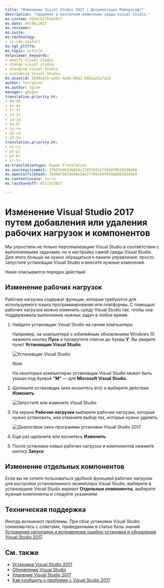 ```yaml
---
title: "Изменение Visual Studio 2017 | Документация Майкрософт"
description: "Сведения о поэтапном изменении среды Visual Studio."
ms.custom: H1Hack27Feb2017
ms.date: 04/06/2017
ms.reviewer: 
ms.suite: 
ms.technology:
- vs-ide-install
ms.tgt_pltfrm: 
ms.topic: article
helpviewer_keywords:
- modify Visual Studio
- change visual studio
- changing Visual Studio
- customize Visual Studio
ms.assetid: 3399ea7b-a291-4a9e-80a1-b861a21afa1d
author: TerryGLee
ms.author: tglee
manager: ghogen
translation.priority.ht:
- de-de
- es-es
- fr-fr
- it-it
- ja-jp
- ko-kr
- ru-ru
- zh-cn
- zh-tw
translation.priority.mt:
- cs-cz
- pl-pl
- pt-br
- tr-tr
ms.translationtype: Human Translation
ms.sourcegitcommit: 47057e9611b824c17077b9127f8d2f8b192d6eb8
ms.openlocfilehash: f8d907587deb8e14e777d9c69f07da6d819143e5
ms.contentlocale: ru-ru
ms.lasthandoff: 05/13/2017

---
```

# <a name="modify-visual-studio-2017-by-adding-or-removing-workloads-and-components"></a>Изменение Visual Studio 2017 путем добавления или удаления рабочих нагрузок и компонентов
Мы упростили не только персонализацию Visual Studio в соответствии с выполняемыми задачами, но и настройку самой среды Visual Studio. Для этого больше не нужно обращаться к панели управления: просто запустите установщик Visual Studio и внесите нужные изменения.  

Ниже описывается порядок действий.  

## <a name="modify-workloads"></a>Изменение рабочих нагрузок  
 Рабочие нагрузки содержат функции, которые требуются для используемого языка программирования или платформы. С помощью рабочих нагрузок можно изменить среду Visual Studio так, чтобы она поддерживала выполнение нужных задач в любое время.  

1.  Найдите установщик Visual Studio на своем компьютере.  

     Например, на компьютере с юбилейным обновлением Windows 10 нажмите кнопку **Пуск** и прокрутите список до буквы **У**. Вы увидите пункт **Установщик Visual Studio**.  

     ![Установщик Visual Studio](~/install/media/vs2017-locate-the-visual-studio-installer.PNG "Поиск установщика Microsoft Visual Studio")

     >[!NOTE]
     На некоторых компьютерах установщик Visual Studio может быть указан под буквой **"M"** — для **Microsoft Visual Studio**.

2.  Щелкните установщик (или коснитесь его) и выберите действие **Изменить**.  

     ![Запустите или измените Visual Studio](~/install/media/vs2017-modify.PNG "Изменение Visual Studio 2017")  

3.  На экране **Рабочие нагрузки** выберите рабочие нагрузки, которые нужно установить, или отмените выбор тех, которые нужно удалить.  

    ![Диалоговое окно программы установки Visual Studio 2017](~/install/media/vs2017-modify-workloads.PNG "Выбор рабочей нагрузки в Visual Studio 2017")

4. Еще раз щелкните или коснитесь **Изменить**.  

5. После установки новых рабочих нагрузок и компонентов нажмите кнопку **Запуск**.

## <a name="modify-individual-components"></a>Изменение отдельных компонентов

Если вы не хотите пользоваться удобной функцией рабочих нагрузок для настройки установленного экземпляра Visual Studio, выберите в установщике Visual Studio вариант **Отдельные компоненты**, выберите нужные компоненты и следуйте указаниям.  

## <a name="get-support"></a>Техническая поддержка
Иногда возникают проблемы. При сбое установки Visual Studio ознакомьтесь с советами, приведенными в статье базы знаний [Устранение неполадок и исправление ошибок установки и обновления Visual Studio 2017](https://support.microsoft.com/help/4015967/troubleshooting-visual-studio-2017-installation-and-upgrade-failures).

## <a name="see-also"></a>См. также  
* [Установка Visual Studio 2017](https://go.microsoft.com/fwlink/?linkid=833223)
* [Обновление Visual Studio](update-visual-studio.md)
* [Удаление Visual Studio 2017](uninstall-visual-studio.md)
* [Как сообщить о проблеме с Visual Studio 2017](../ide/how-to-report-a-problem-with-visual-studio-2017.md)

